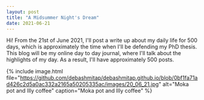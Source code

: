 ```yaml
---
layout: post
title: "A Midsummer Night's Dream"
date: 2021-06-21
---
```


Hi! From the 21st of June 2021, I'll post a write up about my daily life for 500 days, which is approximately the time when I'll be defending my PhD thesis. 
This blog will be my online day to day journal, where I'll talk about the highlights of my day. As a result, I'll have approximately 500 posts.  

{% include image.html file="https://github.com/debashmitap/debashmitap.github.io/blob/0bf1fa71ad426c2d5a0ac332a2165a50205335ac/images/20_06_21.jpg" alt="Moka pot and Illy coffee" caption="Moka pot and Illy coffee" %}
